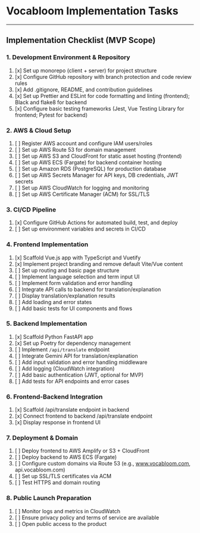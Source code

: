 # Vocabloom Implementation Tasks

---

## Implementation Checklist (MVP Scope)

### 1. Development Environment & Repository
1. [x] Set up monorepo (client + server) for project structure
2. [x] Configure GitHub repository with branch protection and code review rules
3. [x] Add .gitignore, README, and contribution guidelines
4. [x] Set up Prettier and ESLint for code formatting and linting (frontend); Black and flake8 for backend
5. [x] Configure basic testing frameworks (Jest, Vue Testing Library for frontend; Pytest for backend)

### 2. AWS & Cloud Setup
1. [ ] Register AWS account and configure IAM users/roles
2. [ ] Set up AWS Route 53 for domain management
3. [ ] Set up AWS S3 and CloudFront for static asset hosting (frontend)
4. [ ] Set up AWS ECS (Fargate) for backend container hosting
5. [ ] Set up Amazon RDS (PostgreSQL) for production database
6. [ ] Set up AWS Secrets Manager for API keys, DB credentials, JWT secrets
7. [ ] Set up AWS CloudWatch for logging and monitoring
8. [ ] Set up AWS Certificate Manager (ACM) for SSL/TLS

### 3. CI/CD Pipeline
1. [x] Configure GitHub Actions for automated build, test, and deploy
2. [ ] Set up environment variables and secrets in CI/CD

### 4. Frontend Implementation
1. [x] Scaffold Vue.js app with TypeScript and Vuetify
2. [x] Implement project branding and remove default Vite/Vue content
3. [ ] Set up routing and basic page structure
4. [ ] Implement language selection and term input UI
5. [ ] Implement form validation and error handling
6. [ ] Integrate API calls to backend for translation/explanation
7. [ ] Display translation/explanation results
8. [ ] Add loading and error states
9. [ ] Add basic tests for UI components and flows

### 5. Backend Implementation
1. [x] Scaffold Python FastAPI app
2. [x] Set up Poetry for dependency management
3. [ ] Implement `/api/translate` endpoint
4. [ ] Integrate Gemini API for translation/explanation
5. [ ] Add input validation and error handling middleware
6. [ ] Add logging (CloudWatch integration)
7. [ ] Add basic authentication (JWT, optional for MVP)
8. [ ] Add tests for API endpoints and error cases

### 6. Frontend-Backend Integration
1. [x] Scaffold /api/translate endpoint in backend
2. [x] Connect frontend to backend /api/translate endpoint
3. [x] Display response in frontend UI

### 7. Deployment & Domain
1. [ ] Deploy frontend to AWS Amplify or S3 + CloudFront
2. [ ] Deploy backend to AWS ECS (Fargate)
3. [ ] Configure custom domains via Route 53 (e.g., www.vocabloom.com, api.vocabloom.com)
4. [ ] Set up SSL/TLS certificates via ACM
5. [ ] Test HTTPS and domain routing

### 8. Public Launch Preparation
1. [ ] Monitor logs and metrics in CloudWatch
2. [ ] Ensure privacy policy and terms of service are available
3. [ ] Open public access to the product

